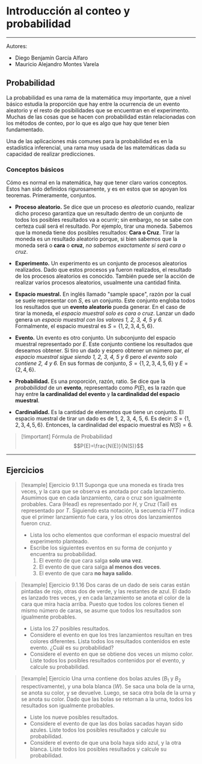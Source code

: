 # Introducción al conteo y probabilidad
---
Autores:
- Diego Benjamín García Alfaro
- Mauricio Alejandro Montes Varela

## Probabilidad
La probabilidad es una rama de la matemática muy importante, que a nivel básico estudia la proporción que hay entre la ocurrencia de un evento aleatorio y el resto de posibilidades que se encuentran en el experimento. Muchas de las cosas que se hacen con probabilidad están relacionadas con los métodos de conteo, por lo que es algo que hay que tener bien fundamentado.

Una de las aplicaciones más comunes para la probabilidad es en la estadística inferencial, una rama muy usada de las matemáticas dada su capacidad de realizar predicciones.
### Conceptos básicos
Cómo es normal en la matemática, hay que tener claro varios conceptos. Estos han sido definidos rigurosamente, y es en estos que se apoyan los teoremas. Primeramente, conjuntos.

- **Proceso aleatorio.**
  Se dice que un proceso es *aleatorio* cuando, realizar dicho proceso garantiza que un resultado dentro de un conjunto de todos los posibles resultados va a ocurrir; sin embargo, no se sabe con certeza cuál será el resultado. 
  Por ejemplo, tirar una moneda. Sabemos que la moneda tiene dos posibles resultados: **Cara o Cruz**. Tirar la moneda es un resultado aleatorio porque, si bien sabemos que la moneda será o **cara** o **cruz**, *no sabemos exactamente si será cara o cruz*.
  
- **Experimento.**
  Un experimento es un conjunto de procesos aleatorios realizados. Dado que estos procesos ya fueron realizados, el resultado de los procesos aleatorios es conocido. También puede ser la acción de realizar varios procesos aleatorios, usualmente una cantidad finita.
  
- **Espacio muestral.** 
  En inglés llamado "sample space", razón por la cual se suele representar con $S$, es un conjunto. Este conjunto engloba todos los resultados que un **evento aleatorio** pueda generar. 
  En el caso de tirar la moneda, el *espacio muestral solo es cara o cruz*. Lanzar un dado genera un *espacio muestral con los valores 1, 2, 3, 4, 5 y 6.* Formalmente, el espacio muestral es $S=\{ 1,2,3,4,5,6 \}$.
  
- **Evento.**
  Un evento es otro conjunto. Un subconjunto del espacio muestral representado por $E$. Este conjunto contiene los resultados que deseamos obtener. Si tiro un dado y espero obtener un número par, *el espacio muestral sigue siendo 1, 2, 3, 4, 5 y 6* pero *el evento solo contiene 2, 4 y 6.*
  En sus formas de conjunto, $S=\{ 1,2,3,4,5,6 \}$ y $E=\{ 2,4,6 \}$.
  
- **Probabilidad.**
  Es una proporción, razón, ratio. Se dice que la *probabilidad* de un **evento**, representado como $P(E)$, es la razón que hay entre **la cardinalidad del evento** y **la cardinalidad del espacio muestral**.
  
- **Cardinalidad.**
  Es la cantidad de elementos que tiene un conjunto. El espacio muestral de tirar un dado es de 1, 2, 3, 4, 5, 6. Es decir: $S=\{ 1,2,3,4,5,6 \}$. Entonces, la cardinalidad del espacio muestral es $N(S)=6$.


> [!important] Fórmula de Probabilidad
> $$P(E)=\frac{N(E)}{N(S)}$$


---
## Ejercicios

> [!example] Ejercicio 9.1.11
> Suponga que una moneda es tirada tres veces, y la cara que se observa es anotada por cada lanzamiento. Asumimos que en cada lanzamiento, cara o cruz son igualmente probables. Cara (Head) es representado por $H$, y Cruz (Tail) es representado por $T$. Siguiendo esta notación, la secuencia $HTT$ indica que el primer lanzamiento fue cara, y los otros dos lanzamientos fueron cruz.
> 
> - Lista los ocho elementos que conforman el espacio muestral del experimento planteado.
> - Escribe los siguientes eventos en su forma de conjunto y encuentra su probabilidad.
>   1. El evento de que cara salga **solo una vez**.
>   2. El evento de que cara salga **al menos dos veces**.
>   3. El evento de que cara **no haya salido**.


> [!example] Ejercicio 9.1.16
> Dos caras de un dado de seis caras están pintadas de rojo, otras dos de verde, y las restantes de azul. El dado es lanzado tres veces, y en cada lanzamiento se anota el color de la cara que mira hacia arriba. Puesto que todos los colores tienen el mismo número de caras, se asume que todos los resultados son igualmente probables.
> 
> - Lista los 27 posibles resultados.
> - Considere el evento en que los tres lanzamientos resultan en tres colores diferentes. Lista todos los resultados contenidos en este evento. ¿Cuál es su probabilidad?
> - Considere el evento en que se obtiene dos veces un mismo color. Liste todos los posibles resultados contenidos por el evento, y calcule su probabilidad.


> [!example] Ejercicio 
> Una urna contiene dos bolas azules ($B_{1}$ y $B_{2}$ respectivamente), y una bola blanca ($W$). Se saca una bola de la urna, se anota su color, y se devuelve. Luego, se saca otra bola de la urna y se anota su color. Dado que las bolas se retornan a la urna, todos los resultados son igualmente probables.
> - Liste los nueve posibles resultados.
> - Considere el evento de que las dos bolas sacadas hayan sido azules. Liste todos los posibles resultados y calcule su probabilidad.
> - Considere el evento de que una bola haya sido azul, y la otra blanca. Liste todos los posibles resultados y calcule su probabilidad.
